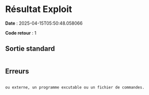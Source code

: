 # Résultat Exploit

**Date** : 2025-04-15T05:50:48.058066

**Code retour** : 1

## Sortie standard

```
```

## Erreurs

```'msfconsole' n'est pas reconnu en tant que commande interne
ou externe, un programme excutable ou un fichier de commandes.

```